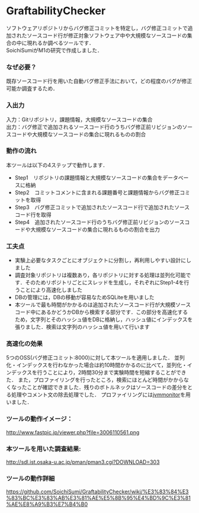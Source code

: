 # GraftabilityChecker
ソフトウェアリポジトリからバグ修正コミットを特定し，バグ修正コミットで追加されたソースコード行が修正対象ソフトウェア中や大規模なソースコードの集合の中に現れるか調べるツールです．<br>
SoichiSumiがM1の研究で作成しました．<br>

### なぜ必要？
既存ソースコード行を用いた自動バグ修正手法において，どの程度のバグが修正可能か調査するため．

### 入出力
入力：Gitリポジトリ，課題情報，大規模なソースコードの集合<br>
出力：バグ修正で追加されるソースコード行のうちバグ修正前リビジョンのソースコードや大規模なソースコードの集合に現れるものの割合

### 動作の流れ
本ツールは以下の4ステップで動作します．
* Step1　リポジトリの課題情報と大規模なソースコードの集合をデータベースに格納
* Step2　コミットコメントに含まれる課題番号と課題情報からバグ修正コミットを取得
* Step3　バグ修正コミットで追加されたソースコード行で追加されたソースコード行を取得
* Step4　追加されたソースコード行のうちバグ修正前リビジョンのソースコードや大規模なソースコードの集合に現れるものの割合を出力

### 工夫点
* 実験上必要なタスクごとにオブジェクトに分割し，再利用しやすい設計にしました
* 調査対象リポジトリは複数あり，各リポジトリに対する処理は並列化可能です．そのためリポジトリごとにスレッドを生成し，それぞれにStep1-4を行うことにより高速化しました
* DBの管理には，DBの移動が容易なためSQLiteを用いました
* 本ツールで最も時間がかかるのは追加されたソースコード行が大規模ソースコード中にあるかどうかDBから検索する部分です．この部分を高速化するため，文字列とそのハッシュ値をDBに格納し，ハッシュ値にインデックスを張りました．検索は文字列のハッシュ値を用いて行います

### 高速化の効果
5つのOSS(バグ修正コミット:8000)に対して本ツールを適用しました．
並列化・インデックスを行わなかった場合は約10時間かかるのに比べて，並列化・インデックスを行うことにより，2時間30分まで実験時間を短縮することができた．
また，プロファイリングを行ったところ，検索にほとんど時間がかからなくなったことが確認できました．残りのボトルネックはソースコードの差分をとる処理やコメント文の除去処理でした．
プロファイリングには[jvmmonitor](http://www.jvmmonitor.org/screenshots/index.html)を用いました．

### ツールの動作イメージ：<br>
http://www.fastpic.jp/viewer.php?file=3006110561.png

### 本ツールを用いた調査結果:
http://sdl.ist.osaka-u.ac.jp/pman/pman3.cgi?DOWNLOAD=303<br>

### ツールの動作詳細
https://github.com/SoichiSumi/GraftabilityChecker/wiki/%E3%83%84%E3%83%BC%E3%83%AB%E3%81%AE%E5%8B%95%E4%BD%9C%E3%81%AE%E8%A9%B3%E7%B4%B0<br>
